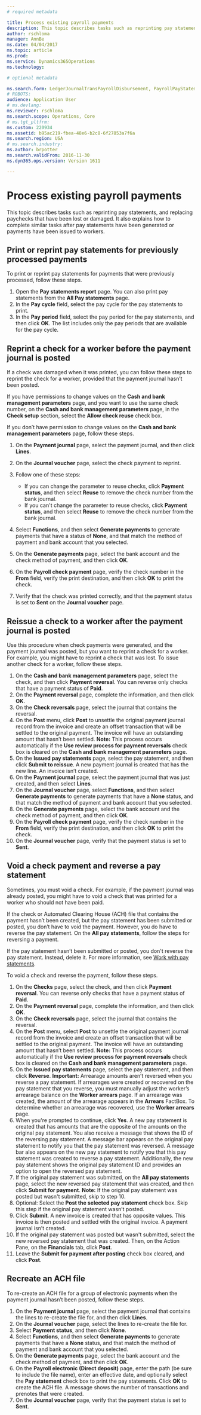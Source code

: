 ```yaml
---
# required metadata

title: Process existing payroll payments
description: This topic describes tasks such as reprinting pay statements, and replacing paychecks that have been lost or damaged. It also explains how to complete similar tasks after pay statements have been generated or payments have been issued to workers.
author: rschloma
manager: AnnBe
ms.date: 04/04/2017
ms.topic: article
ms.prod: 
ms.service: Dynamics365Operations
ms.technology: 

# optional metadata

ms.search.form: LedgerJournalTransPayrollDisbursement, PayrollPayStatement
# ROBOTS: 
audience: Application User
# ms.devlang: 
ms.reviewer: rschloma
ms.search.scope: Operations, Core
# ms.tgt_pltfrm: 
ms.custom: 220934
ms.assetid: b95ac219-fbea-48e6-b2c8-6f27853a7f6a
ms.search.region: USA
# ms.search.industry: 
ms.author: brpotter
ms.search.validFrom: 2016-11-30
ms.dyn365.ops.version: Version 1611

---
```


# Process existing payroll payments

This topic describes tasks such as reprinting pay statements, and replacing paychecks that have been lost or damaged. It also explains how to complete similar tasks after pay statements have been generated or payments have been issued to workers.

Print or reprint pay statements for previously processed payments
-----------------------------------------------------------------

To print or reprint pay statements for payments that were previously processed, follow these steps.

1.  Open the **Pay statements report** page. You can also print pay statements from the **All Pay statements** page.
2.  In the **Pay cycle** field, select the pay cycle for the pay statements to print.
3.  In the **Pay period** field, select the pay period for the pay statements, and then click **OK**. The list includes only the pay periods that are available for the pay cycle.

## Reprint a check for a worker before the payment journal is posted
If a check was damaged when it was printed, you can follow these steps to reprint the check for a worker, provided that the payment journal hasn’t been posted. 

If you have permissions to change values on the **Cash and bank management parameters** page, and you want to use the same check number, on the **Cash and bank management parameters** page, in the **Check setup** section, select the **Allow check reuse** check box. 

If you don’t have permission to change values on the **Cash and bank management parameters** page, follow these steps.

1.  On the **Payment journal** page, select the payment journal, and then click **Lines**.
2.  On the **Journal voucher** page, select the check payment to reprint.
3.  Follow one of these steps:
    -   If you can change the parameter to reuse checks, click **Payment status**, and then select **Reuse** to remove the check number from the bank journal.
    -   If you can't change the parameter to reuse checks, click **Payment status**, and then select **Reuse** to remove the check number from the bank journal.

4.  Select **Functions**, and then select **Generate payments** to generate payments that have a status of **None**, and that match the method of payment and bank account that you selected.
5.  On the **Generate payments** page, select the bank account and the check method of payment, and then click **OK**.
6.  On the **Payroll check payment** page, verify the check number in the **From** field, verify the print destination, and then click **OK** to print the check.
7.  Verify that the check was printed correctly, and that the payment status is set to **Sent** on the **Journal voucher** page.

## Reissue a check to a worker after the payment journal is posted
Use this procedure when check payments were generated, and the payment journal was posted, but you want to reprint a check for a worker. For example, you might have to reprint a check that was lost. To issue another check for a worker, follow these steps.

1.  On the **Cash and bank management parameters** page, select the check, and then click **Payment reversal**. You can reverse only checks that have a payment status of **Paid**.
2.  On the **Payment reversal** page, complete the information, and then click **OK**.
3.  On the **Check reversals** page, select the journal that contains the reversal.
4.  On the **Post** menu, click **Post** to unsettle the original payment journal record from the invoice and create an offset transaction that will be settled to the original payment. The invoice will have an outstanding amount that hasn’t been settled. **Note:** This process occurs automatically if the **Use review process for payment reversals** check box is cleared on the **Cash and bank management parameters** page.
5.  On the **Issued pay statements** page, select the pay statement, and then click **Submit to reissue**. A new payment journal is created that has the new line. An invoice isn’t created.
6.  On the **Payment journal** page, select the payment journal that was just created, and then select **Lines**.
7.  On the **Journal voucher** page, select **Functions**, and then select **Generate payments** to generate payments that have a **None** status, and that match the method of payment and bank account that you selected.
8.  On the **Generate payments** page, select the bank account and the check method of payment, and then click **OK**.
9.  On the **Payroll check payment** page, verify the check number in the **From** field, verify the print destination, and then click **OK** to print the check.
10. On the **Journal voucher** page, verify that the payment status is set to **Sent**.

## Void a check payment and reverse a pay statement
Sometimes, you must void a check. For example, if the payment journal was already posted, you might have to void a check that was printed for a worker who should not have been paid. 

If the check or Automated Clearing House (ACH) file that contains the payment hasn’t been created, but the pay statement has been submitted or posted, you don’t have to void the payment. However, you do have to reverse the pay statement. On the **All pay statements**, follow the steps for reversing a payment. 

If the pay statement hasn’t been submitted or posted, you don't reverse the pay statement. Instead, delete it. For more information, see [Work with pay statements](noam-usa-pay-statements.md). 

To void a check and reverse the payment, follow these steps.

1.  On the **Checks** page, select the check, and then click **Payment reversal**. You can reverse only checks that have a payment status of **Paid**.
2.  On the **Payment reversal** page, complete the information, and then click **OK**.
3.  On the **Check reversals** page, select the journal that contains the reversal.
4.  On the **Post** menu, select **Post** to unsettle the original payment journal record from the invoice and create an offset transaction that will be settled to the original payment. The invoice will have an outstanding amount that hasn’t been settled. **Note:** This process occurs automatically if the **Use review process for payment reversals** check box is cleared on the **Cash and bank management parameters** page.
5.  On the **Issued pay statements** page, select the pay statement, and then click **Reverse**. **Important:** Arrearage amounts aren’t reversed when you reverse a pay statement. If arrearages were created or recovered on the pay statement that you reverse, you must manually adjust the worker’s arrearage balance on the **Worker arrears** page. If an arrearage was created, the amount of the arrearage appears in the **Arrears** FactBox. To determine whether an arrearage was recovered, use the **Worker arrears** page.
6.  When you're prompted to continue, click **Yes**. A new pay statement is created that has amounts that are the opposite of the amounts on the original pay statement. You also receive a message that shows the ID of the reversing pay statement. A message bar appears on the original pay statement to notify you that the pay statement was reversed. A message bar also appears on the new pay statement to notify you that this pay statement was created to reverse a pay statement. Additionally, the new pay statement shows the original pay statement ID and provides an option to open the reversed pay statement.
7.  If the original pay statement was submitted, on the **All pay statements** page, select the new reversed pay statement that was created, and then click **Submit for payment**. **Note:** If the original pay statement was posted but wasn't submitted, skip to step 10.
8.  Optional: Select the **Post the selected pay statement** check box. Skip this step if the original pay statement wasn’t posted.
9.  Click **Submit**. A new invoice is created that has opposite values. This invoice is then posted and settled with the original invoice. A payment journal isn’t created.
10. If the original pay statement was posted but wasn't submitted, select the new reversed pay statement that was created. Then, on the Action Pane, on the **Financials** tab, click **Post**.
11. Leave the **Submit for payment after posting** check box cleared, and click **Post**.

## Recreate an ACH file
To re-create an ACH file for a group of electronic payments when the payment journal hasn’t been posted, follow these steps.

1.  On the **Payment journal** page, select the payment journal that contains the lines to re-create the file for, and then click **Lines**.
2.  On the **Journal voucher** page, select the lines to re-create the file for.
3.  Select **Payment status**, and then click **None**.
4.  Select **Functions**, and then select **Generate payments** to generate payments that have a **None** status, and that match the method of payment and bank account that you selected.
5.  On the **Generate payments** page, select the bank account and the check method of payment, and then click **OK**.
6.  On the **Payroll electronic (Direct deposit)** page, enter the path (be sure to include the file name), enter an effective date, and optionally select the **Pay statement** check box to print the pay statements. Click **OK** to create the ACH file. A message shows the number of transactions and prenotes that were created.
7.  On the **Journal voucher** page, verify that the payment status is set to **Sent**.


